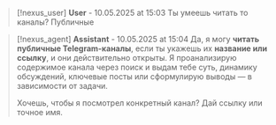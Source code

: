 >[!nexus_user] **User** - 10.05.2025 at 15:03
> Ты умеешь читать то каналы? Публичные
<!-- UID: f2772997-c9cc-475b-bfaa-0bf2f6bdc53d -->




>[!nexus_agent] **Assistant** - 10.05.2025 at 15:04
> Да, я могу **читать публичные Telegram-каналы**, если ты укажешь их **название или ссылку**, и они действительно открыты. Я проанализирую содержимое канала через поиск и выдам тебе суть, динамику обсуждений, ключевые посты или сформулирую выводы — в зависимости от задачи.
> 
> Хочешь, чтобы я посмотрел конкретный канал? Дай ссылку или точное имя.
<!-- UID: 7dd700a1-7dfc-40fa-bb2f-ad7b8258b157 -->